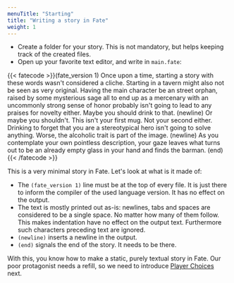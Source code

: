 ```yaml
---
menuTitle: "Starting"
title: "Writing a story in Fate"
weight: 1
---
```

* Create a folder for your story. This is not mandatory, but helps keeping
  track of the created files.
* Open up your favorite text editor, and write in `main.fate`:

{{< fatecode >}}(fate_version 1)
Once upon a time, starting a story with these words wasn't considered
a cliche. Starting in a tavern might also not be seen as very
original.  Having the main character be an street orphan, raised by
some mysterious sage all to end up as a mercenary with an uncommonly
strong sense of honor probably isn't going to lead to any praises for
novelty either. Maybe you should drink to that.
(newline)
Or maybe you shouldn't. This isn't your first mug. Not your second
either.  Drinking to forget that you are a stereotypical hero isn't
going to solve anything. Worse, the alcoholic trait is part of the
image.
(newline)
As you contemplate your own pointless description, your gaze leaves
what turns out to be an already empty glass in your hand and finds the
barman.
(end)
{{< /fatecode >}}

This is a very minimal story in Fate. Let's look at what is it made of:

* The `(fate_version 1)` line must be at the top of every file. It is just
  there to inform the compiler of the used language version. It has no effect on
  the output.
* The text is mostly printed out as-is: newlines, tabs and spaces are
  considered to be a single space. No matter how many of them follow. This
  makes indentation have no effect on the output text. Furthermore such
  characters preceding text are ignored.
* `(newline)` inserts a newline in the output.
* `(end)` signals the end of the story. It needs to be there.

With this, you know how to make a static, purely textual story in Fate. Our poor
protagonist needs a refill, so we need to introduce
[Player Choices](/learn/choices) next.
